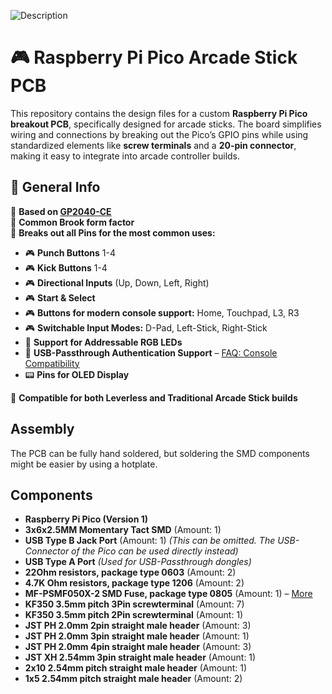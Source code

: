 ![Description](images/Full%20Assembly.png)

# 🎮 Raspberry Pi Pico Arcade Stick PCB  

This repository contains the design files for a custom **Raspberry Pi Pico breakout PCB**, specifically designed for arcade sticks. The board simplifies wiring and connections by breaking out the Pico’s GPIO pins while using standardized elements like **screw terminals** and a **20-pin connector**, making it easy to integrate into arcade controller builds.  

## 📌 General Info  
🔹 **Based on [GP2040-CE](https://github.com/OpenStickCommunity/GP2040-CE)**  
🔹 **Common Brook form factor**  
🔹 **Breaks out all Pins for the most common uses:**  
   - 🎮 **Punch Buttons** 1-4  
   - 🎮 **Kick Buttons** 1-4  
   - 🎮 **Directional Inputs** (Up, Down, Left, Right)  
   - 🎮 **Start & Select**  
   - 🎮 **Buttons for modern console support:** Home, Touchpad, L3, R3  
   - 🎮 **Switchable Input Modes:** D-Pad, Left-Stick, Right-Stick  
   - 🌈 **Support for Addressable RGB LEDs**  
   - 🔌 **USB-Passthrough Authentication Support** – [FAQ: Console Compatibility](https://gp2040-ce.info/faq/faq-console-compatibility/)  
   - 📟 **Pins for OLED Display**  

🔹 **Compatible for both Leverless and Traditional Arcade Stick builds**  

## Assembly  
The PCB can be fully hand soldered, but soldering the SMD components might be easier by using a hotplate.

## Components  
- **Raspberry Pi Pico (Version 1)**  
- **3x6x2.5MM Momentary Tact SMD** (Amount: 1)  
- **USB Type B Jack Port** (Amount: 1) *(This can be omitted. The USB-Connector of the Pico can be used directly instead)*  
- **USB Type A Port** *(Used for USB-Passthrough dongles)*  
- **22Ohm resistors, package type 0603** (Amount: 2)  
- **4.7K Ohm resistors, package type 1206** (Amount: 2)  
- **MF-PSMF050X-2 SMD Fuse, package type 0805** (Amount: 1) – [More](https://www.mouser.de/ProductDetail/Bourns/MF-PSMF050X-2?qs=89sKJMJLNwxOThYF3e0Dgg%3D%3D)  
- **KF350 3.5mm pitch 3Pin screwterminal** (Amount: 7)  
- **KF350 3.5mm pitch 2Pin screwterminal** (Amount: 1)  
- **JST PH 2.0mm 2pin straight male header** (Amount: 3)  
- **JST PH 2.0mm 3pin straight male header** (Amount: 1)  
- **JST PH 2.0mm 4pin straight male header** (Amount: 3)  
- **JST XH 2.54mm 3pin straight male header** (Amount: 1)  
- **2x10 2.54mm pitch straight male header** (Amount: 1)  
- **1x5 2.54mm pitch straight male header** (Amount: 2)
